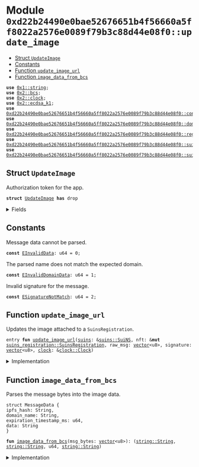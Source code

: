 
<a name="0xd22b24490e0bae52676651b4f56660a5ff8022a2576e0089f79b3c88d44e08f0_update_image"></a>

# Module `0xd22b24490e0bae52676651b4f56660a5ff8022a2576e0089f79b3c88d44e08f0::update_image`



-  [Struct `UpdateImage`](#0xd22b24490e0bae52676651b4f56660a5ff8022a2576e0089f79b3c88d44e08f0_update_image_UpdateImage)
-  [Constants](#@Constants_0)
-  [Function `update_image_url`](#0xd22b24490e0bae52676651b4f56660a5ff8022a2576e0089f79b3c88d44e08f0_update_image_update_image_url)
-  [Function `image_data_from_bcs`](#0xd22b24490e0bae52676651b4f56660a5ff8022a2576e0089f79b3c88d44e08f0_update_image_image_data_from_bcs)


<pre><code><b>use</b> <a href="dependencies/move-stdlib/string.md#0x1_string">0x1::string</a>;
<b>use</b> <a href="dependencies/sui-framework/bcs.md#0x2_bcs">0x2::bcs</a>;
<b>use</b> <a href="dependencies/sui-framework/clock.md#0x2_clock">0x2::clock</a>;
<b>use</b> <a href="dependencies/sui-framework/ecdsa_k1.md#0x2_ecdsa_k1">0x2::ecdsa_k1</a>;
<b>use</b> <a href="config.md#0xd22b24490e0bae52676651b4f56660a5ff8022a2576e0089f79b3c88d44e08f0_config">0xd22b24490e0bae52676651b4f56660a5ff8022a2576e0089f79b3c88d44e08f0::config</a>;
<b>use</b> <a href="domain.md#0xd22b24490e0bae52676651b4f56660a5ff8022a2576e0089f79b3c88d44e08f0_domain">0xd22b24490e0bae52676651b4f56660a5ff8022a2576e0089f79b3c88d44e08f0::domain</a>;
<b>use</b> <a href="registry.md#0xd22b24490e0bae52676651b4f56660a5ff8022a2576e0089f79b3c88d44e08f0_registry">0xd22b24490e0bae52676651b4f56660a5ff8022a2576e0089f79b3c88d44e08f0::registry</a>;
<b>use</b> <a href="suins.md#0xd22b24490e0bae52676651b4f56660a5ff8022a2576e0089f79b3c88d44e08f0_suins">0xd22b24490e0bae52676651b4f56660a5ff8022a2576e0089f79b3c88d44e08f0::suins</a>;
<b>use</b> <a href="suins_registration.md#0xd22b24490e0bae52676651b4f56660a5ff8022a2576e0089f79b3c88d44e08f0_suins_registration">0xd22b24490e0bae52676651b4f56660a5ff8022a2576e0089f79b3c88d44e08f0::suins_registration</a>;
</code></pre>



<a name="0xd22b24490e0bae52676651b4f56660a5ff8022a2576e0089f79b3c88d44e08f0_update_image_UpdateImage"></a>

## Struct `UpdateImage`

Authorization token for the app.


<pre><code><b>struct</b> <a href="update_image.md#0xd22b24490e0bae52676651b4f56660a5ff8022a2576e0089f79b3c88d44e08f0_update_image_UpdateImage">UpdateImage</a> <b>has</b> drop
</code></pre>



<details>
<summary>Fields</summary>


<dl>
<dt>
<code>dummy_field: bool</code>
</dt>
<dd>

</dd>
</dl>


</details>

<a name="@Constants_0"></a>

## Constants


<a name="0xd22b24490e0bae52676651b4f56660a5ff8022a2576e0089f79b3c88d44e08f0_update_image_EInvalidData"></a>

Message data cannot be parsed.


<pre><code><b>const</b> <a href="update_image.md#0xd22b24490e0bae52676651b4f56660a5ff8022a2576e0089f79b3c88d44e08f0_update_image_EInvalidData">EInvalidData</a>: u64 = 0;
</code></pre>



<a name="0xd22b24490e0bae52676651b4f56660a5ff8022a2576e0089f79b3c88d44e08f0_update_image_EInvalidDomainData"></a>

The parsed name does not match the expected domain.


<pre><code><b>const</b> <a href="update_image.md#0xd22b24490e0bae52676651b4f56660a5ff8022a2576e0089f79b3c88d44e08f0_update_image_EInvalidDomainData">EInvalidDomainData</a>: u64 = 1;
</code></pre>



<a name="0xd22b24490e0bae52676651b4f56660a5ff8022a2576e0089f79b3c88d44e08f0_update_image_ESignatureNotMatch"></a>

Invalid signature for the message.


<pre><code><b>const</b> <a href="update_image.md#0xd22b24490e0bae52676651b4f56660a5ff8022a2576e0089f79b3c88d44e08f0_update_image_ESignatureNotMatch">ESignatureNotMatch</a>: u64 = 2;
</code></pre>



<a name="0xd22b24490e0bae52676651b4f56660a5ff8022a2576e0089f79b3c88d44e08f0_update_image_update_image_url"></a>

## Function `update_image_url`

Updates the image attached to a <code>SuinsRegistration</code>.


<pre><code>entry <b>fun</b> <a href="update_image.md#0xd22b24490e0bae52676651b4f56660a5ff8022a2576e0089f79b3c88d44e08f0_update_image_update_image_url">update_image_url</a>(<a href="suins.md#0xd22b24490e0bae52676651b4f56660a5ff8022a2576e0089f79b3c88d44e08f0_suins">suins</a>: &<a href="suins.md#0xd22b24490e0bae52676651b4f56660a5ff8022a2576e0089f79b3c88d44e08f0_suins_SuiNS">suins::SuiNS</a>, nft: &<b>mut</b> <a href="suins_registration.md#0xd22b24490e0bae52676651b4f56660a5ff8022a2576e0089f79b3c88d44e08f0_suins_registration_SuinsRegistration">suins_registration::SuinsRegistration</a>, raw_msg: <a href="dependencies/move-stdlib/vector.md#0x1_vector">vector</a>&lt;u8&gt;, signature: <a href="dependencies/move-stdlib/vector.md#0x1_vector">vector</a>&lt;u8&gt;, <a href="dependencies/sui-framework/clock.md#0x2_clock">clock</a>: &<a href="dependencies/sui-framework/clock.md#0x2_clock_Clock">clock::Clock</a>)
</code></pre>



<details>
<summary>Implementation</summary>


<pre><code>entry <b>fun</b> <a href="update_image.md#0xd22b24490e0bae52676651b4f56660a5ff8022a2576e0089f79b3c88d44e08f0_update_image_update_image_url">update_image_url</a>(
   <a href="suins.md#0xd22b24490e0bae52676651b4f56660a5ff8022a2576e0089f79b3c88d44e08f0_suins">suins</a>: &SuiNS,
   nft: &<b>mut</b> SuinsRegistration,
   raw_msg: <a href="dependencies/move-stdlib/vector.md#0x1_vector">vector</a>&lt;u8&gt;,
   signature: <a href="dependencies/move-stdlib/vector.md#0x1_vector">vector</a>&lt;u8&gt;,
   <a href="dependencies/sui-framework/clock.md#0x2_clock">clock</a>: &Clock,
) {
    <a href="suins.md#0xd22b24490e0bae52676651b4f56660a5ff8022a2576e0089f79b3c88d44e08f0_suins">suins</a>.assert_app_is_authorized&lt;<a href="update_image.md#0xd22b24490e0bae52676651b4f56660a5ff8022a2576e0089f79b3c88d44e08f0_update_image_UpdateImage">UpdateImage</a>&gt;();
    <b>let</b> <a href="registry.md#0xd22b24490e0bae52676651b4f56660a5ff8022a2576e0089f79b3c88d44e08f0_registry">registry</a> = <a href="suins.md#0xd22b24490e0bae52676651b4f56660a5ff8022a2576e0089f79b3c88d44e08f0_suins">suins</a>.<a href="registry.md#0xd22b24490e0bae52676651b4f56660a5ff8022a2576e0089f79b3c88d44e08f0_registry">registry</a>&lt;Registry&gt;();
    <a href="registry.md#0xd22b24490e0bae52676651b4f56660a5ff8022a2576e0089f79b3c88d44e08f0_registry">registry</a>.assert_nft_is_authorized(nft, <a href="dependencies/sui-framework/clock.md#0x2_clock">clock</a>);

    <b>let</b> <a href="config.md#0xd22b24490e0bae52676651b4f56660a5ff8022a2576e0089f79b3c88d44e08f0_config">config</a> = <a href="suins.md#0xd22b24490e0bae52676651b4f56660a5ff8022a2576e0089f79b3c88d44e08f0_suins">suins</a>.get_config&lt;Config&gt;();

    <b>assert</b>!(
        <a href="dependencies/sui-framework/ecdsa_k1.md#0x2_ecdsa_k1_secp256k1_verify">ecdsa_k1::secp256k1_verify</a>(&signature, <a href="config.md#0xd22b24490e0bae52676651b4f56660a5ff8022a2576e0089f79b3c88d44e08f0_config">config</a>.public_key(), &raw_msg, 1),
        <a href="update_image.md#0xd22b24490e0bae52676651b4f56660a5ff8022a2576e0089f79b3c88d44e08f0_update_image_ESignatureNotMatch">ESignatureNotMatch</a>
    );

    <b>let</b> (ipfs_hash, domain_name, expiration_timestamp_ms, _data) = <a href="update_image.md#0xd22b24490e0bae52676651b4f56660a5ff8022a2576e0089f79b3c88d44e08f0_update_image_image_data_from_bcs">image_data_from_bcs</a>(raw_msg);

    <b>assert</b>!(nft.expiration_timestamp_ms() == expiration_timestamp_ms, <a href="update_image.md#0xd22b24490e0bae52676651b4f56660a5ff8022a2576e0089f79b3c88d44e08f0_update_image_EInvalidData">EInvalidData</a>);
    <b>assert</b>!(nft.<a href="domain.md#0xd22b24490e0bae52676651b4f56660a5ff8022a2576e0089f79b3c88d44e08f0_domain">domain</a>().to_string() == domain_name, <a href="update_image.md#0xd22b24490e0bae52676651b4f56660a5ff8022a2576e0089f79b3c88d44e08f0_update_image_EInvalidDomainData">EInvalidDomainData</a>);

    nft.<a href="update_image.md#0xd22b24490e0bae52676651b4f56660a5ff8022a2576e0089f79b3c88d44e08f0_update_image_update_image_url">update_image_url</a>(ipfs_hash);

    // TODO emit an <a href="dependencies/sui-framework/event.md#0x2_event">event</a>
    // <a href="dependencies/sui-framework/event.md#0x2_event_emit">event::emit</a>(ImageUpdatedEvent {
    //     sender: <a href="dependencies/sui-framework/tx_context.md#0x2_tx_context_sender">tx_context::sender</a>(ctx),
    //     domain_name: nft.name,
    //     new_image: nft.<a href="dependencies/sui-framework/url.md#0x2_url">url</a>,
    //     data: additional_data,
    // })
}
</code></pre>



</details>

<a name="0xd22b24490e0bae52676651b4f56660a5ff8022a2576e0089f79b3c88d44e08f0_update_image_image_data_from_bcs"></a>

## Function `image_data_from_bcs`

Parses the message bytes into the image data.
```
struct MessageData {
ipfs_hash: String,
domain_name: String,
expiration_timestamp_ms: u64,
data: String
}
```


<pre><code><b>fun</b> <a href="update_image.md#0xd22b24490e0bae52676651b4f56660a5ff8022a2576e0089f79b3c88d44e08f0_update_image_image_data_from_bcs">image_data_from_bcs</a>(msg_bytes: <a href="dependencies/move-stdlib/vector.md#0x1_vector">vector</a>&lt;u8&gt;): (<a href="dependencies/move-stdlib/string.md#0x1_string_String">string::String</a>, <a href="dependencies/move-stdlib/string.md#0x1_string_String">string::String</a>, u64, <a href="dependencies/move-stdlib/string.md#0x1_string_String">string::String</a>)
</code></pre>



<details>
<summary>Implementation</summary>


<pre><code><b>fun</b> <a href="update_image.md#0xd22b24490e0bae52676651b4f56660a5ff8022a2576e0089f79b3c88d44e08f0_update_image_image_data_from_bcs">image_data_from_bcs</a>(msg_bytes: <a href="dependencies/move-stdlib/vector.md#0x1_vector">vector</a>&lt;u8&gt;): (String, String, u64, String) {
    <b>let</b> <b>mut</b> <a href="dependencies/move-stdlib/bcs.md#0x1_bcs">bcs</a> = bcs::new(msg_bytes);

    <b>let</b> ipfs_hash = utf8(<a href="dependencies/move-stdlib/bcs.md#0x1_bcs">bcs</a>.peel_vec_u8());
    <b>let</b> domain_name = utf8(<a href="dependencies/move-stdlib/bcs.md#0x1_bcs">bcs</a>.peel_vec_u8());
    <b>let</b> expiration_timestamp_ms = <a href="dependencies/move-stdlib/bcs.md#0x1_bcs">bcs</a>.peel_u64();
    <b>let</b> data = utf8(<a href="dependencies/move-stdlib/bcs.md#0x1_bcs">bcs</a>.peel_vec_u8());

    <b>let</b> remainder = <a href="dependencies/move-stdlib/bcs.md#0x1_bcs">bcs</a>.into_remainder_bytes();
    remainder.destroy_empty();

    (
        ipfs_hash,
        domain_name,
        expiration_timestamp_ms,
        data,
    )
}
</code></pre>



</details>
